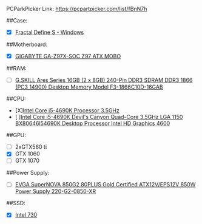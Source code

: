 PCParkPicker Link: https://pcpartpicker.com/list/fBnN7h

##Case:

- [X] [Fractal Define S - Windows](http://www.fractal-design.com/home/product/cases/define-series/define-s-window)

##Motherboard:

- [X] [GIGABYTE GA-Z97X-SOC Z97 ATX MOBO](http://www.gigabyte.com/products/product-page.aspx?pid=4949#ov)

##RAM:

- [ ] [G.SKILL Ares Series 16GB (2 x 8GB) 240-Pin DDR3 SDRAM DDR3 1866 (PC3 14900) Desktop Memory Model F3-1866C10D-16GAB](http://www.newegg.com/Product/Product.aspx?Item=N82E16813132118&nm_mc=AFC-C8Junction&cm_mmc=AFC-C8Junction-_-na-_-na-_-na&cm_sp=&AID=10446076&PID=3938566&SID=)

##CPU:

- [X][Intel Core i5-4690K Processor 3.5GHz](http://www.amazon.com/dp/B00KPRWB9G/?tag=pcpapi-20)
- [ ][Intel Core i5-4690K Devil's Canyon Quad-Core 3.5GHz LGA 1150 BX80646I54690K Desktop Processor Intel HD Graphics 4600](http://www.newegg.com/Product/Product.aspx?Item=N82E16819117372&ignorebbr=1)

##GPU:

- [ ] 2xGTX560 ti
- [X] GTX 1060
- [ ] GTX 1070

##Power Supply:

- [ ] [EVGA SuperNOVA 850G2 80PLUS Gold Certified ATX12V/EPS12V 850W Power Supply 220-G2-0850-XR](http://www.amazon.com/dp/B00IKDETOC/?tag=pcpapi-20)

##SSD:
- [X] [Intel 730](http://www.intel.com/content/www/us/en/solid-state-drives/solid-state-drives-730-series.html)
